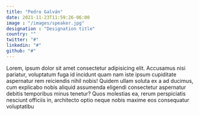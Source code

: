 ```yaml
---
title: "Pedro Galván"
date: 2021-11-23T11:59:26-06:00
image : "/images/speaker.jpg"
designation : "Designation title"
country: ""
twitter: "#"
linkedin: "#"
github: "#"
---
```


Lorem, ipsum dolor sit amet consectetur adipisicing elit. Accusamus nisi pariatur, voluptatum fuga id incidunt quam nam iste ipsum cupiditate aspernatur rem reiciendis nihil nobis! Quidem ullam soluta ex a ad ducimus, cum explicabo nobis aliquid assumenda eligendi consectetur aspernatur debitis temporibus minus tenetur? Quos molestias ea, rerum perspiciatis nesciunt officiis in, architecto optio neque nobis maxime eos consequatur voluptatibu